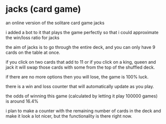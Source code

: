 # jacks (card game)

an online version of the solitare card game jacks

i added a bot to it that plays the game perfectly so that i could approximate the win/loss ratio for jacks


the aim of jacks is to go through the entire deck, and you can only have 9 cards on the table at once.

if you click on two cards that add to 11 or if you click on a king, queen and jack it will swap those cards with some from the top of the shuffled deck.

if there are no more options then you will lose, the game is 100% luck.

there is a win and loss counter that will automatically update as you play.


the odds of winning this game (calculated by letting it play 100000 games) is around 16.4%


i plan to make a counter with the remaining number of cards in the deck and make it look a lot nicer, but the functionality is there right now.
